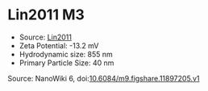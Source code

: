 <a name="material" />

# Lin2011 M3
<script type="application/ld+json">
  {
    "@context": "https://schema.org/",
    "@type": "ChemicalSubstance",
    "@id": "https://egonw.github.io/nanowiki/nanowiki332.html#material",
    "http://purl.org/dc/terms/conformsTo":
      {
        "@type": "CreativeWork",
        "@id": "https://bioschemas.org/profiles/ChemicalSubstance/0.4-RELEASE/"
      },
    "identfier": "332",
    "name": "Lin2011 M3",
    "url": "https://egonw.github.io/nanowiki/nanowiki332.html#material",
    "sameAs": "http://127.0.0.1/mediawiki/index.php/Special:URIResolver/Lin2011_M3"
  }
</script>


* Source: [Lin2011](articleLin2011.md)
* Zeta Potential: -13.2 mV
* Hydrodynamic size: 855 nm
* Primary Particle Size: 40 nm


Source: NanoWiki 6, doi:[10.6084/m9.figshare.11897205.v1](https://doi.org/10.6084/m9.figshare.11897205.v1)
